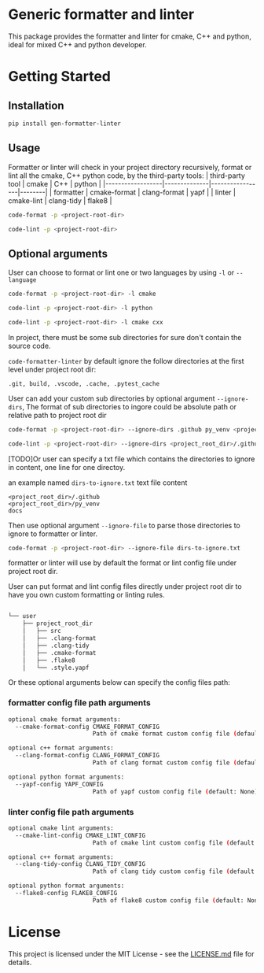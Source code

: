 # Generic formatter and linter

This package provides the formatter and linter for cmake, C++ and python, ideal for mixed C++ and python developer.

# Getting Started

## Installation

```sh
pip install gen-formatter-linter
```

## Usage

Formatter or linter will check in your project directory recursively, format or lint all the cmake, C++ python code, by the third-party tools: 
| third-party tool | cmake        | C++             | python | 
|------------------|--------------|-----------------|--------|
| formatter        | cmake-format | clang-format    | yapf   | 
| linter           | cmake-lint   | clang-tidy      | flake8 | 

```sh
code-format -p <project-root-dir> 
```
```sh
code-lint -p <project-root-dir> 
```

## Optional arguments


User can choose to format or lint one or two languages by using `-l` or `--language`

```sh
code-format -p <project-root-dir> -l cmake
```

```sh
code-lint -p <project-root-dir> -l python
```

```sh
code-lint -p <project-root-dir> -l cmake cxx
```

In project, there must be some sub directories for sure don't contain the source code.

`code-formatter-linter` by default ignore the follow directories at the first level under project root dir:

`.git, build, .vscode, .cache, .pytest_cache`

User can add your custom sub directories by optional argument `--ignore-dirs`, 
The format of sub directories to ingore could be absolute path or relative path to project root dir

```sh
code-format -p <project-root-dir> --ignore-dirs .github py_venv <project_root_dir>/docs
```

```sh
code-lint -p <project-root-dir> --ignore-dirs <project_root_dir>/.github  <project_root_dir>/py_venv docs
```

[TODO]Or user can specify a txt file which contains the directories to ignore in content, one line for one directoy.

an example named `dirs-to-ignore.txt` text file content
```
<project_root_dir>/.github
<project_root_dir>/py_venv
docs
```
Then use optional argument `--ignore-file` to parse those directories to ignore to formatter or linter.

```sh
code-format -p <project-root-dir> --ignore-file dirs-to-ignore.txt
```

formatter or linter will use by default the format or lint config file under project root dir.

User can put format and lint config files directly under project root dir to have you own custom formatting or linting rules.


```sh

└── user
    ├── project_root_dir
    │   ├── src
    │   ├── .clang-format
    │   ├── .clang-tidy
    │   ├── .cmake-format
    │   ├── .flake8
    │   └── .style.yapf

```
Or these optional arguments below can specify the config files path:

### formatter config file path arguments
```sh
optional cmake format arguments:
  --cmake-format-config CMAKE_FORMAT_CONFIG
                        Path of cmake format custom config file (default: None)

optional c++ format arguments:
  --clang-format-config CLANG_FORMAT_CONFIG
                        Path of clang format custom config file (default: None)

optional python format arguments:
  --yapf-config YAPF_CONFIG
                        Path of yapf custom config file (default: None)
```

### linter config file path arguments
```sh
optional cmake lint arguments:
  --cmake-lint-config CMAKE_LINT_CONFIG
                        Path of cmake lint custom config file (default: None)

optional c++ format arguments:
  --clang-tidy-config CLANG_TIDY_CONFIG
                        Path of clang tidy custom config file (default: None)

optional python format arguments:
  --flake8-config FLAKE8_CONFIG
                        Path of flake8 custom config file (default: None)
```


# License

This project is licensed under the MIT License - see the [LICENSE.md](https://github.com/sygslhy/coding_tools/blob/main/LICENSE.md) file for details.